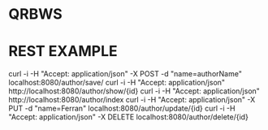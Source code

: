 # QRBWS

# REST EXAMPLE

curl -i -H "Accept: application/json" -X POST -d "name=authorName" localhost:8080/author/save/
curl -i -H "Accept: application/json" http://localhost:8080/author/show/{id}
curl -i -H "Accept: application/json" http://localhost:8080/author/index
curl -i -H "Accept: application/json" -X PUT -d "name=Ferran" localhost:8080/author/update/{id}
curl -i -H "Accept: application/json" -X DELETE localhost:8080/author/delete/{id}